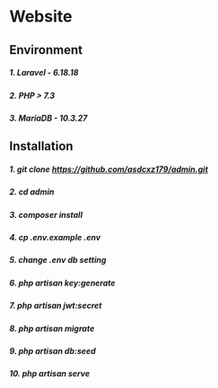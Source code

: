 # Website

## Environment
#####   1. Laravel - 6.18.18
#####   2. PHP > 7.3
#####   3. MariaDB - 10.3.27

## Installation
#####   1. git clone https://github.com/asdcxz179/admin.git
#####   2. cd admin
#####   3. composer install
#####   4. cp .env.example .env
#####   5. change .env db setting
#####   6. php artisan key:generate
#####   7. php artisan jwt:secret
#####   8. php artisan migrate
#####   9. php artisan db:seed
#####   10. php artisan serve
